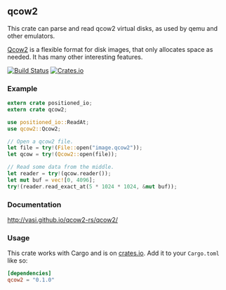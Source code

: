 ## qcow2

This crate can parse and read qcow2 virtual disks, as used by qemu and other emulators.

[Qcow2](https://en.wikipedia.org/wiki/Qcow) is a flexible format for disk images, that
only allocates space as needed. It has many other interesting features.

[![Build Status](https://travis-ci.org/vasi/qcow2-rs.svg?branch=master)](https://travis-ci.org/vasi/qcow2-rs)
[![Crates.io](https://img.shields.io/crates/v/qcow2-rs.svg?maxAge=2592000)]()

### Example

```rust
extern crate positioned_io;
extern crate qcow2;

use positioned_io::ReadAt;
use qcow2::Qcow2;

// Open a qcow2 file.
let file = try!(File::open("image.qcow2"));
let qcow = try!(Qcow2::open(file));

// Read some data from the middle.
let reader = try!(qcow.reader());
let mut buf = vec![0, 4096];
try!(reader.read_exact_at(5 * 1024 * 1024, &mut buf));
```

### Documentation

http://vasi.github.io/qcow2-rs/qcow2/

### Usage

This crate works with Cargo and is on
[crates.io](https://crates.io/crates/byteorder). Add it to your `Cargo.toml` like so:

```toml
[dependencies]
qcow2 = "0.1.0"
```
